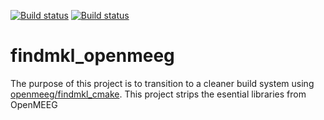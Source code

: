 [![Build status](https://travis-ci.org/massich/findmkl_openmeeg.svg?branch=master)](https://travis-ci.org/massich/findmkl_openmeeg/branches)
[![Build status](https://ci.appveyor.com/api/projects/status/k7ns285ea6lrd090/branch/master?svg=true)](https://ci.appveyor.com/project/massich/findmkl-openmeeg/branch/master)

# findmkl_openmeeg

The purpose of this project is to transition to a cleaner build system using [openmeeg/findmkl_cmake](https://github.com/openmeeg/findmkl_cmake).
This project strips the esential libraries from OpenMEEG
